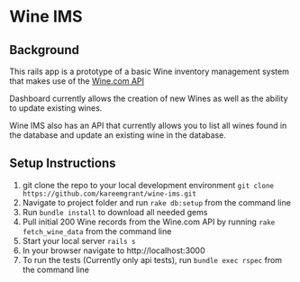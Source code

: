 # Wine IMS
## Background
This rails app is a prototype of a basic Wine inventory management system that makes use of the [Wine.com API](https://api.wine.com/) 

Dashboard currently allows the creation of new Wines as well as the ability to update existing wines. 

Wine IMS also has an API that currently allows you to list all wines found in the database and update an existing wine in the database. 

## Setup Instructions

1. git clone the repo to your local development environment ``git clone https://github.com/kareemgrant/wine-ims.git``
2. Navigate to project folder and run ``rake db:setup`` from the command line
3. Run ``bundle install`` to download all needed gems
4. Pull initial 200 Wine records from the Wine.com API by running ``rake fetch_wine_data`` from the command line
5. Start your local server ``rails s``
6. In your browser navigate to http://localhost:3000
7. To run the tests (Currently only api tests), run ``bundle exec rspec`` from the command line
